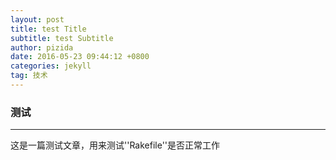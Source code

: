 ```yaml
---
layout: post
title: test Title
subtitle: test Subtitle
author: pizida
date: 2016-05-23 09:44:12 +0800
categories: jekyll 
tag: 技术
---
```

### 测试
---
这是一篇测试文章，用来测试''Rakefile''是否正常工作
